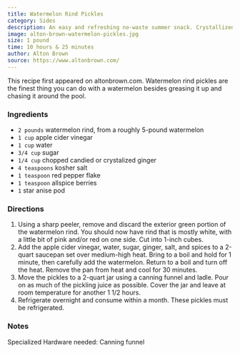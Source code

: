 ```yaml
---
title: Watermelon Rind Pickles
category: Sides
description: An easy and refreshing no-waste summer snack. Crystallized ginger, allspice berries and apple cider vinegar keep these things from becoming overly sweet or tart. Great as a side with grilled dishes or as a salad tossed with crispy, crumbled bacon and served over greens.
image: alton-brown-watermelon-pickles.jpg
size: 1 pound
time: 10 hours & 25 minutes
author: Alton Brown
source: https://www.altonbrown.com/
---
```


This recipe first appeared on altonbrown.com. Watermelon rind pickles are the finest thing you can do with a watermelon besides greasing it up and chasing it around the pool.

### Ingredients

* `2 pounds` watermelon rind, from a roughly 5-pound watermelon
* `1 cup` apple cider vinegar
* `1 cup` water
* `3/4 cup` sugar
* `1/4 cup` chopped candied or crystalized ginger 
* `4 teaspoons` kosher salt
* `1 teaspoon` red pepper flake
* `1 teaspoon` allspice berries
* `1` star anise pod

### Directions

1. Using a sharp peeler, remove and discard the exterior green portion of the watermelon rind. You should now have rind that is mostly white, with a little bit of pink and/or red on one side. Cut into 1-inch cubes. 
2. Add the apple cider vinegar, water, sugar, ginger, salt, and spices to a 2-quart saucepan set over medium-high heat. Bring to a boil and hold for 1 minute, then carefully add the watermelon. Return to a boil and turn off the heat. Remove the pan from heat and cool for 30 minutes.
3. Move the pickles to a 2-quart jar using a canning funnel and ladle. Pour on as much of the pickling juice as possible. Cover the jar and leave at room temperature for another 1 1/2 hours.
4. Refrigerate overnight and consume within a month. These pickles must be refrigerated.

### Notes

Specialized Hardware needed: Canning funnel